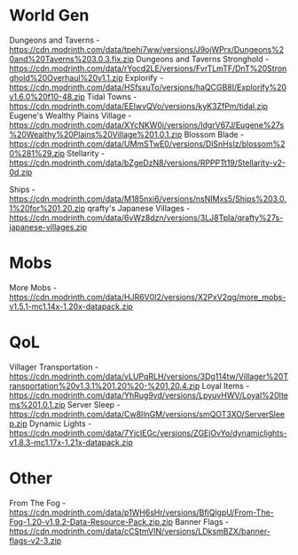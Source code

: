 # World Gen
Dungeons and Taverns - https://cdn.modrinth.com/data/tpehi7ww/versions/J9ojWPrx/Dungeons%20and%20Taverns%203.0.3.fix.zip
Dungeons and Taverns Stronghold - https://cdn.modrinth.com/data/rYocd2LE/versions/FvrTLmTF/DnT%20Stronghold%20Overhaul%20v1.1.zip
Explorify - https://cdn.modrinth.com/data/HSfsxuTo/versions/haQCGB8I/Explorify%20v1.6.0%20f10-48.zip
Tidal Towns - https://cdn.modrinth.com/data/EEIwvQVo/versions/kyK3ZfPm/tidal.zip
Eugene's Wealthy Plains Village - https://cdn.modrinth.com/data/XYcNKW0i/versions/IdgrV67J/Eugene%27s%20Wealthy%20Plains%20Village%201.0.1.zip
Blossom Blade - https://cdn.modrinth.com/data/UMmSTwE0/versions/DlSnHsIz/blossom%20%281%29.zip
Stellarity - https://cdn.modrinth.com/data/bZgeDzN8/versions/RPPPTt19/Stellarity-v2-0d.zip

Ships - https://cdn.modrinth.com/data/M185nxi6/versions/nsNIMxs5/Ships%203.0.1%20for%201.20.zip
qrafty's Japanese Villages - https://cdn.modrinth.com/data/6vWz8dzn/versions/3LJ8TpIa/qrafty%27s-japanese-villages.zip

# Mobs
More Mobs - https://cdn.modrinth.com/data/HJR6V0I2/versions/X2PxV2qg/more_mobs-v1.5.1-mc1.14x-1.20x-datapack.zip

# QoL
Villager Transportation - https://cdn.modrinth.com/data/vLUPqRLH/versions/3Dg114tw/Villager%20Transportation%20v1.3.1%201.20%20-%201.20.4.zip
Loyal Items - https://cdn.modrinth.com/data/YhRug9vd/versions/LpyuvHWV/Loyal%20Items%201.0.1.zip
Server Sleep - https://cdn.modrinth.com/data/Cw8IlnGM/versions/smQOT3XO/ServerSleep.zip
Dynamic Lights - https://cdn.modrinth.com/data/7YjclEGc/versions/ZGEjOvYo/dynamiclights-v1.8.3-mc1.17x-1.21x-datapack.zip

# Other
From The Fog - https://cdn.modrinth.com/data/p1WH6sHr/versions/BfjQlgpU/From-The-Fog-1.20-v1.9.2-Data-Resource-Pack.zip.zip
Banner Flags - https://cdn.modrinth.com/data/cCStmVIN/versions/LDksmBZX/banner-flags-v2-3.zip